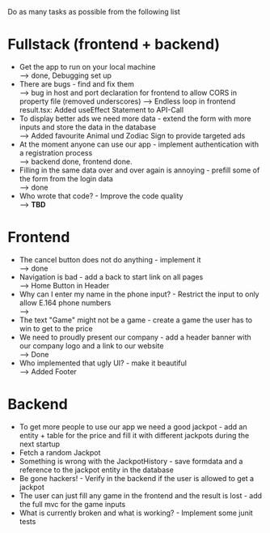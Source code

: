 Do as many tasks as possible from the following list


# Fullstack (frontend + backend)
* Get the app to run on your local machine  
--> done, Debugging set up
* There are bugs - find and fix them  
--> bug in host and port declaration for frontend to allow CORS in property file (removed underscores)
--> Endless loop in frontend result.tsx: Added useEffect Statement to API-Call
* To display better ads we need more data - extend the form with more inputs and store the data in the database  
--> Added favourite Animal und Zodiac Sign to provide targeted ads
* At the moment anyone can use our app - implement authentication with a registration process  
--> backend done, frontend done.
* Filling in the same data over and over again is annoying - prefill some of the form from the login data  
--> done
* Who wrote that code? - Improve the code quality  
--> **TBD**

# Frontend
* The cancel button does not do anything - implement it  
--> done
* Navigation is bad - add a back to start link on all pages  
--> Home Button in Header
* Why can I enter my name in the phone input? - Restrict the input to only allow E.164 phone numbers  
-->
* The text "Game" might not be a game - create a game the user has to win to get to the price
* We need to proudly present our company - add a header banner with our company logo and a link to our website  
--> Done
* Who implemented that ugly UI? - make it beautiful  
--> Added Footer


# Backend
* To get more people to use our app we need a good jackpot - add an entity + table for the price and fill it with different jackpots during the next startup
* Fetch a random Jackpot
* Something is wrong with the JackpotHistory - save formdata and a reference to the jackpot entity in the database
* Be gone hackers! - Verify in the backend if the user is allowed to get a jackpot
* The user can just fill any game in the frontend and the result is lost - add the full mvc for the game inputs
* What is currently broken and what is working? - Implement some junit tests
